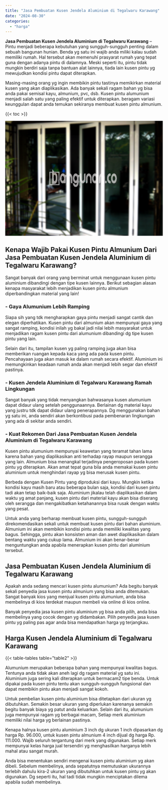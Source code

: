 ```yaml
---
title: "Jasa Pembuatan Kusen Jendela Aluminium di Tegalwaru Karawang"
date: "2024-08-30"
categories: 
  - "harga"
---
```


**Jasa Pembuatan Kusen Jendela Aluminium di Tegalwaru Karawang** – Pintu menjadi beberapa kebutuhan yang sungguh-sungguh penting dalam sebuah bangunan hunian. Benda yg satu ini wajib anda miliki kalau sudah memiliki rumah. Hal tersebut akan memenuhi prasyarat rumah yang tepat guna dengan adanya pintu di dalamnya. Meski seperti itu, pintu tidak mungkin berdiri saja tanpa bantuan alat lainnya, tiada lain kusen pintu yg mewujudkan kondisi pintu dapat diterapkan.

Masing-masing orang yg ingin membikin pintu tastinya memikirkan material kusen yang akan diaplikasikan. Ada banyak sekali ragam bahan yg bisa anda pakai semisal kayu, almunium, pvc, dsb. Kusen pintu alumunium menjadi salah satu yang paling efektif untuk diterapkan. beragam variasi keunggulan dapat anda temukan sekiranya membuat kusen pintu almunium.

{{< toc >}}

![Jasa Pembuatan Kusen Jendela Aluminium di Tegalwaru Karawang](/images/harga-kusen-jendela-alumunium-26.png)

## Kenapa Wajib Pakai Kusen Pintu Almunium Dari Jasa Pembuatan Kusen Jendela Aluminium di Tegalwaru Karawang?

Sangat banyak dari orang yang berminat untuk menggunaan kusen pintu aluminium dibandingi dengan tipe kusen lainnya. Berikut sebagian alasan kenapa masyarakat lebih menjadikan kusen pintu almunium diperbandingkan material yang lain!

### \- Gaya Alumunium Lebih Ramping

Siapa sih yang tdk mengharapkan gaya pintu menjadi sangat cantik dan elegan diperhatikan. Kusen pintu dari almunium akan mempunyai gaya yang sangat ramping, kondisi inilah yg bakal jadi nilai lebih masyarakat untuk menjadikan ragam kusen pintu dari alumunium dibandingi dg tipe kusen pintu yang lain.

Selain dari itu, tampilan kusen yg paling ramping juga akan bisa memberikan ruangan kepada kaca yang ada pada kusen pintu. Pencahayaan juga akan masuk ke dalam rumah secara efektif. Aluminium ini memungkinkan keadaan rumah anda akan menjadi lebih segar dan efektif pastinya.

### \- Kusen Jendela Aluminium di Tegalwaru Karawang Ramah Lingkungan

Sangat banyak yang tidak menyangkan bahwasanya kusen alumunium dapat didaur ulang setelah penggunaannya. Berlainan dg material kayu yang justru tdk dapat didaur ulang penerapannya. Dg menggunakan bahan yg satu ini, anda sendiri akan berkontibusi pada pembenaran lingkungan yang ada di sekitar anda sendiri.

### \- Kuat Rekomen Dari Jasa Pembuatan Kusen Jendela Aluminium di Tegalwaru Karawang

Kusen pintu alumunium mempunyai keawetan yang teramat tahan lama karena bahan yang diaplikasikan anti terhadap rayap maupun serangga yang lain. Almunium bisa menangkal terjadinya pengeroposan pada kusen pintu yg diterapkan. Akan amat tepat guna bila anda memakai kusen pintu aluminium untuk menghindari rayap yg bisa merusak kusen pintu.

Berbeda dengan Kusen Pintu yang diproduksi dari kayu. Mungkin ketika kondisi kayu masih baru atau beberapa bulan saja, kondisi dari kusen pintu tadi akan tetap baik-baik saja. Aluminium jikalau telah diaplikasikan dalam waktu yg amat panjang, kusen pintu dari material kayu akan bisa diserang oleh serangga dan mengakibatkan ketahanannya bisa rusak dengan waktu yang pesat.

Untuk anda yang berharap membuat kusen pintu, sungguh-sungguh direkomendasikan sekali untuk membuat kusen pintu dari bahan aluminium. Almunium ini akan membikin kondisi pintu anda memiliki kwalitas yang bagus. Sehingga, pintu akan konsisten aman dan awet diaplikasikan dalam bentang waktu yang cukup lama. Almunium ini akan benar-benar menguntungkan anda apabila menerapkan kusen pintu dari aluminium tersebut.

## Jasa Pembuatan Kusen Jendela Aluminium di Tegalwaru Karawang

Apakah anda sedang mencari kusen pintu alumunium? Ada begitu banyak sekali penyedia jasa kusen pintu almunium yang bisa anda ditemukan. Sangat banyak kios yang menjual kusen pintu alumunium, anda bisa membelinya di kios terdekat maupun membeli via online di kios online.

Banyak penyedia jasa kusen pintu aluminium yg bisa anda pilih, anda bisa membelinya yang cocok dengan yg didambakan. Pilih penyedia jasa kusen pintu yg paling pas agar anda bisa mendapatkan harga yg terjangkau.

## Harga Kusen Jendela Aluminium di Tegalwaru Karawang

{{< table-tables table="table2" >}}

Alumunium merupakan beberapa bahan yang mempunyai kwalitas bagus. Tentunya anda tidak akan aneh lagi dg ragam material yg satu ini. Aluminium juga sering kali diterapkan untuk bermacam2 tipe benda. Untuk dipakai pada kusen pintu tentu akan sungguh-sungguh fungsional dan dapat membikin pintu akan menjadi sangat kokoh.

Untuk pembelian kusen pintu aluminium bisa ditetapkan dari ukuran yg dibutuhkan. Semakin besar ukuran yang diperlukan karenanya semakin begitu banyak biaya yg patut anda keluarkan. Selain dari itu, alumunium juga mempunyai ragam yg berbagai macam, Setiap merk aluminium memiliki nilai harga yg berlainan pastinya.

Kenapa halnya kusen pintu aluminium 3 inch dg ukuran 1 inch dipasarkan dg harga Rp. 96.000, untuk kusen pintu almunium 4 inch dijual dg harga Rp. 111.000. Wajib seluruh tergantung dari merk yang digunakan. Setiap merk mempunyai kelas harga jual tersendiri yg menghasilkan harganya lebih mahal atau sangat murah.

Anda bisa menentukan sendiri mengenai kusen pintu aluminium yg akan dibeli. Sebelum membelinya, anda sepatutnya memutuskan ukurannya terlebih dahulu kira-2 ukuran yang dibutuhkan untuk kusen pintu yg akan digunakan. Dg seperti itu, hal tadi tidak mungkin menciptakan dilema apabila sudah membelinya.
